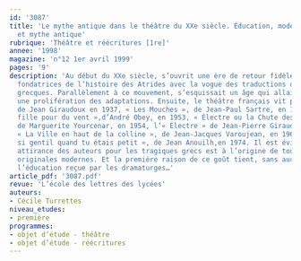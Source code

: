 ```yaml
---
id: '3087'
title: 'Le mythe antique dans le théâtre du XXe siècle. Éducation, mode théâtrale
  et mythe antique'
rubrique: 'Théâtre et réécritures [1re]'
annee: '1998'
magazine: 'n°12 1er avril 1999'
pages: '9'
description: 'Au début du XXe siècle, s’ouvrit une ère de retour fidèle aux pièces
  fondatrices de l’histoire des Atrides avec la vogue des traductions de tragédies
  grecques. Parallèlement à ce mouvement, s’esquissait un âge qui allait connaître
  une prolifération des adaptations. Ensuite, le théâtre français vit paraître « Électre »
  de Jean Giraudoux en 1937, « Les Mouches », de Jean-Paul Sartre, en 1943, « Une
  fille pour du vent »,d’André Obey, en 1953, « Électre ou la Chute des masques »,
  de Marguerite Yourcenar, en 1954, l’« Électre » de Jean-Pierre Giraudoux en 1965,
  « La Ville en haut de la colline », de Jean-Jacques Varoujean, en 1969 et « Tu étais
  si gentil quand tu étais petit », de Jean Anouilh,en 1974. Il est évident qu’une
  attirance des auteurs pour les tragiques grecs est à l’origine de toutes ces créations
  originales modernes. Et la première raison de ce goût tient, sans aucun doute, à
  l’éducation reçue par les dramaturges…'
article_pdf: '3087.pdf'
revue: 'L’école des lettres des lycées'
auteurs:
- Cécile Turrettes
niveau_etudes:
- première
programmes:
- objet d’étude - théâtre
- objet d’étude - réécritures
---
```

